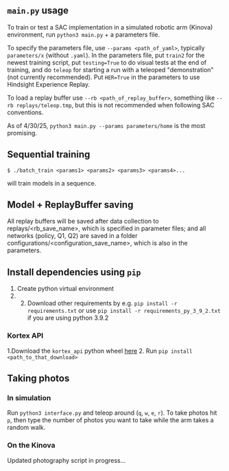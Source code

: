 ## `main.py` usage
To train or test a SAC implementation in a simulated robotic arm (Kinova) environment, run `python3 main.py` + a parameters file.

To specify the parameters file, use `--params <path_of_yaml>`, typically `parameters/x` (without `.yaml`). In the parameters file, put `train2` for the newest training script, put `testing=True` to do visual tests at the end of training, and do `teleop` for starting a run with a teleoped "demonstration" (not currently recommended). Put `HER=True` in the parameters to use Hindsight Experience Replay.

To load a replay buffer use `--rb <path_of_replay_buffer>`, something like `--rb replays/teleop.tmp`, but this is not recommended when following SAC conventions.

As of 4/30/25, `python3 main.py --params parameters/home` is the most promising.

## Sequential training
```
$ ./batch_train <params1> <params2> <params3> <params4>...
```
will train models in a sequence.

## Model + ReplayBuffer saving
All replay buffers will be saved after data collection to replays/<rb_save_name>, which is specified in parameter files; and all networks (policy, Q1, Q2) are saved in a folder configurations/<configuration_save_name>, which is also in the parameters.

## Install dependencies using `pip`
1. Create python virtual environment
2. 2. Download other requirements by e.g. `pip install -r requirements.txt` or use `pip install -r requirements_py_3_9_2.txt` if you are using python 3.9.2
  
### Kortex API
1.Download the `kortex_api` python wheel [here](https://artifactory.kinovaapps.com/ui/repos/tree/General/generic-public/kortex/API/2.2.0/kortex_api-2.2.0.post31-py3-none-any.whl)
2. Run `pip install <path_to_that_download>`

## Taking photos
### In simulation
Run `python3 interface.py` and teleop around (`q`, `w`, `e`, `r`). To take photos hit `p`, then type the number of photos you want to take while the arm takes a random walk.

### On the Kinova
Updated photography script in progress...

